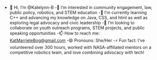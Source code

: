 - 👋 Hi, I’m @Katelynn-B
-👀 I’m interested in community engagement, law, public policy, robotics, and STEM education
-🌱 I’m currently learning C++ and advancing my knowledge on Java, CSS, and html as well as exploring legal advocacy and civic leadership
-💞️ I’m looking to collaborate on youth outreach programs, STEM projects, and public speaking opportunities
-📫 How to reach me: KatMarrieleBog@gmail.com
-😄 Pronouns: She/Her
-⚡ Fun fact: I’ve volunteered over 300 hours, worked with NASA-affiliated mentors on a competitive robotics team, and love combining advocacy with tech!
<!---
